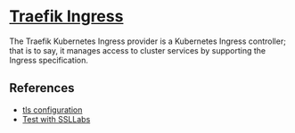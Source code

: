# [Traefik Ingress](https://doc.traefik.io/traefik/providers/kubernetes-ingress/)

The Traefik Kubernetes Ingress provider is a Kubernetes Ingress controller;
that is to say, it manages access to cluster services by supporting the Ingress specification.

## References

* [tls configuration](https://en.tferdinand.net/traefik-2-tls-configuration//)
* [Test with SSLLabs](https://www.ssllabs.com/ssltest/)
